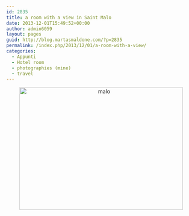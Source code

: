```yaml
---
id: 2835
title: a room with a view in Saint Malo
date: 2013-12-01T15:49:52+00:00
author: admin6059
layout: pages
guid: http://blog.martasmaldone.com/?p=2835
permalink: /index.php/2013/12/01/a-room-with-a-view/
categories:
  - Appunti
  - Hotel room
  - photographies (mine)
  - travel
---
```

<p style="text-align: center;">
  <img class="aligncenter wp-image-3504" src="http://blog.martasmaldone.eu/wp-content/uploads/2013/12/malo-1.jpg" alt="malo" width="434" height="325" srcset="http://blog.martasmaldone.eu/wp-content/uploads/2013/12/malo-1.jpg 567w, http://blog.martasmaldone.eu/wp-content/uploads/2013/12/malo-1-300x225.jpg 300w" sizes="(max-width: 434px) 100vw, 434px" />
</p>